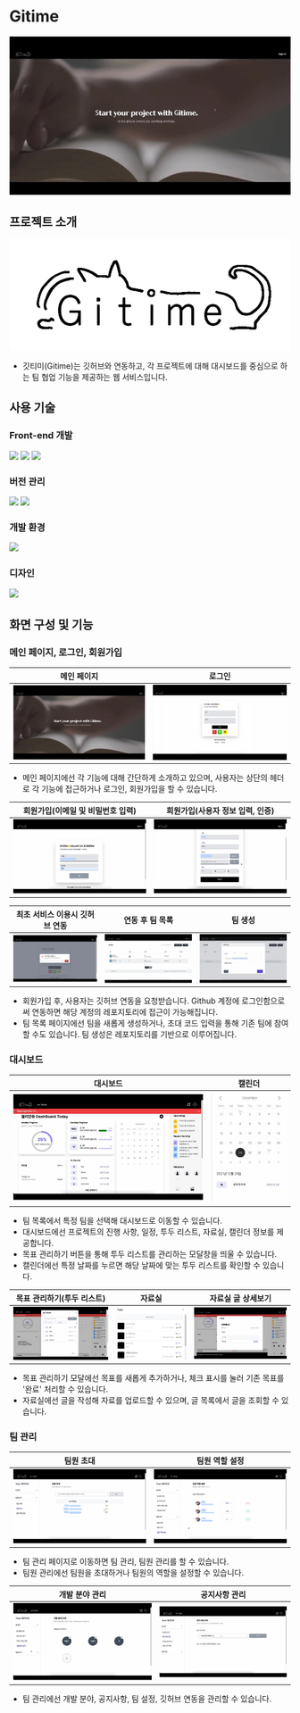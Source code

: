 # Gitime

<div style="text-align:center">
<img src="public/img/readme/mainpage.png" alt="Gitime">
</div>

## 프로젝트 소개

<div style="text-align:center">
<img src="public/img/readme/logo.png" alt="Project Logo">
</div>

- 깃티미(Gitime)는 깃허브와 연동하고, 각 프로젝트에 대해 대시보드를 중심으로 하는 팀 협업 기능을 제공하는 웹 서비스입니다.

## 사용 기술

### Front-end 개발

<div>
<img src="https://img.shields.io/badge/react-61DAFB?style=for-the-badge&logo=react&logoColor=black">
<img src="https://img.shields.io/badge/javascript-F7DF1E?style=for-the-badge&logo=javascript&logoColor=black">
  <img src="https://img.shields.io/badge/tailwindcss-06B6D4?style=for-the-badge&logo=tailwindcss&logoColor=black">
</div>

### 버전 관리

<div>
  <img src="https://img.shields.io/badge/git-F05032?style=for-the-badge&logo=git&logoColor=white">
  <img src="https://img.shields.io/badge/github-181717?style=for-the-badge&logo=github&logoColor=white">
</div>

### 개발 환경

<div>
  <img src="https://img.shields.io/badge/visual studio code-007ACC?style=for-the-badge&logo=visualstudiocode&logoColor=black">
</div>

### 디자인

<div>

  <img src="https://img.shields.io/badge/figma-F24E1E?style=for-the-badge&logo=figma&logoColor=black">
</div>

## 화면 구성 및 기능

### 메인 페이지, 로그인, 회원가입

| 메인 페이지                                  | 로그인                                 |
| -------------------------------------------- | -------------------------------------- |
| ![mainpage](/public/img/readme/mainpage.png) | ![login](/public/img/readme/login.png) |

- 메인 페이지에선 각 기능에 대해 간단하게 소개하고 있으며, 사용자는 상단의 헤더로 각 기능에 접근하거나 로그인, 회원가입을 할 수 있습니다.

| 회원가입(이메일 및 비밀번호 입력)            | 회원가입(사용자 정보 입력, 인증)               |
| -------------------------------------------- | ---------------------------------------------- |
| ![register](/public/img/readme/register.png) | ![register2](/public/img/readme/register2.png) |

| 최초 서비스 이용시 깃허브 연동       | 연동 후 팀 목록                      | 팀 생성                              |
| ------------------------------------ | ------------------------------------ | ------------------------------------ |
| ![auth](/public/img/readme/auth.png) | ![team](/public/img/readme/team.png) | ![make](/public/img/readme/make.png) |

- 회원가입 후, 사용자는 깃허브 연동을 요청받습니다. Github 계정에 로그인함으로써 연동하면 해당 계정의 레포지토리에 접근이 가능해집니다.
- 팀 목록 페이지에선 팀을 새롭게 생성하거나, 초대 코드 입력을 통해 기존 팀에 참여할 수도 있습니다. 팀 생성은 레포지토리를 기반으로 이루어집니다.

### 대시보드

| 대시보드                                       | 캘린더                                       |
| ---------------------------------------------- | -------------------------------------------- |
| ![dashboard](/public/img/readme/dashboard.png) | ![calendar](/public/img/readme/calendar.png) |

- 팀 목록에서 특정 팀을 선택해 대시보드로 이동할 수 있습니다.
- 대시보드에선 프로젝트의 진행 사항, 일정, 투두 리스트, 자료실, 캘린더 정보를 제공합니다.
- 목표 관리하기 버튼을 통해 투두 리스트를 관리하는 모달창을 띄울 수 있습니다.
- 캘린더에선 특정 날짜를 누르면 해당 날짜에 맞는 투두 리스트를 확인할 수 있습니다.

| 목표 관리하기(투두 리스트)           | 자료실                                 | 자료실 글 상세보기                   |
| ------------------------------------ | -------------------------------------- | ------------------------------------ |
| ![todo](/public/img/readme/todo.png) | ![board](/public/img/readme/board.png) | ![read](/public/img/readme/read.png) |

- 목표 관리하기 모달에선 목표를 새롭게 추가하거나, 체크 표시를 눌러 기존 목표를 '완료' 처리할 수 있습니다.
- 자료실에선 글을 작성해 자료를 업로드할 수 있으며, 글 목록에서 글을 조회할 수 있습니다.

### 팀 관리

| 팀원 초대                                | 팀원 역할 설정                             |
| ---------------------------------------- | ------------------------------------------ |
| ![invite](/public/img/readme/invite.png) | ![manage2](/public/img/readme/manage2.png) |

- 팀 관리 페이지로 이동하면 팀 관리, 팀원 관리를 할 수 있습니다.
- 팀원 관리에선 팀원을 초대하거나 팀원의 역할을 설정할 수 있습니다.

| 개발 분야 관리                             | 공지사항 관리                              |
| ------------------------------------------ | ------------------------------------------ |
| ![manage1](/public/img/readme/manage1.png) | ![manage3](/public/img/readme/manage3.png) |

- 팀 관리에선 개발 분야, 공지사항, 팀 설정, 깃허브 연동을 관리할 수 있습니다.
